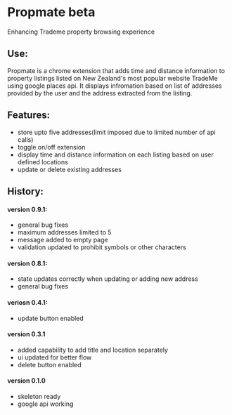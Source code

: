 # Propmate beta
Enhancing Trademe property browsing experience

## Use:
Propmate is a chrome extension that adds time and distance information to property listings listed on New Zealand's most popular website TradeMe using google places api. It displays infromation based on list of addresses provided by the user and the address extracted from the listing.

## Features:
- store upto five addresses(limit imposed due to limited number of api calls)
- toggle on/off extension 
- display time and distance information on each listing based on user defined locations
- update or delete existing addresses

## History:
#### version 0.9.1:
- general bug fixes
- maximum addresses limited to 5
- message added to empty page
- validation updated to prohibit symbols or other characters

#### version 0.8.1:
- state updates correctly when updating or adding new address
- general bug fixes

#### veriosn 0.4.1:
- update button enabled
#### version 0.3.1
- added capability to add title and location separately 
- ui updated for better flow
- delete button enabled

#### version 0.1.0
- skeleton ready
- google api working


